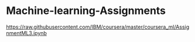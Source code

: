 # Machine-learning-Assignments
https://raw.githubusercontent.com/IBM/coursera/master/coursera_ml/AssignmentML3.ipynb
